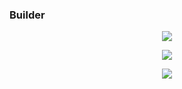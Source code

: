 ﻿### Builder 
<p align="center">
  <img src="https://dotnettutorials.net/wp-content/uploads/2019/10/c-users-pranaya-pictures-understanding-the-builde.png" />
</p>
<p align="center">
  <img src="https://dotnettutorials.net/wp-content/uploads/2019/10/c-users-pranaya-pictures-bilder-design-pattern-re.png" />
</p>
<p align="center">
  <img src="https://dotnettutorials.net/wp-content/uploads/2019/10/Understanding-the-Class-Diagram-of-Builder-Design-Pattern-in-C-768x386.png" />
</p>
